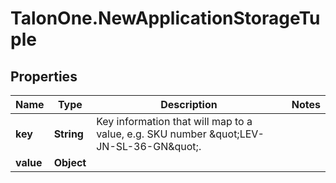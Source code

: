 # TalonOne.NewApplicationStorageTuple

## Properties
Name | Type | Description | Notes
------------ | ------------- | ------------- | -------------
**key** | **String** | Key information that will map to a value, e.g. SKU number \&quot;LEV-JN-SL-36-GN\&quot;. | 
**value** | **Object** |  | 


